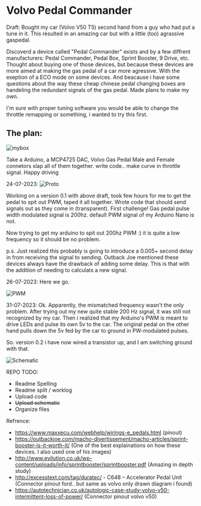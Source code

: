 # Volvo Pedal Commander

Draft: Bought my car (Volvo V50 T5) second hand from a guy who had put a tune in it. This resulted in an amazing car but with a little (too) agrassive gaspedal.

Discoverd a device called "Pedal Commander" exists and by a few diffrent manufacturers: Pedal Commander, Pedal Box, Sprint Booster, 9 Drive, etc.
Thought about buying one of those devices, but because these devices are more aimed at making the gas pedal of a car more agressive. 
With the exeption of a ECO mode on some devices. 
And beacause i have some questions about the way these cheap chinese pedal changing boxes are handeling the redundant signals of the gas pedal.
Made plans to make my own.

I'm sure with proper tuning software you would be able to change the throttle remapping or something, i wanted to try this first.

## The plan:
![mybox](https://github.com/michiel249/VolvoPedalCommander/blob/67492089d34f845acd16f4b26fc52be74202fe39/mybox.png)

Take a Arduino, a MCP4725 DAC, Volvo Gas Pedal Male and Female connetors slap all of them together.
write code..
make curve in throttle signal. Happy driving

24-07-2023:
![Proto](https://github.com/michiel249/VolvoPedalCommander/blob/67492089d34f845acd16f4b26fc52be74202fe39/Proto01.png)

Working on a version 0.1 with above draft, took few hours for me to get the pedal to spit out PWM, taped it all together. 
Wrote code that should send signals out as they come in (transparent). First challenge!
Gas pedal pulse width modulated signal is 200hz. default PWM signal of my Arduino Nano is not.

Now trying to get my arduino to spit out 200hz PWM :) it is quite a low frequency so it should be no problem.

p.s. Just realized this probably is going to introduce a 0.005+ second delay in from receiving the signal to sending. Outback Joe mentioned these devices always have the drawback of adding some delay. This is that with the addition of needing to calculats a new signal.

26-07-2023:
Here we go.

![PWM](https://github.com/michiel249/VolvoPedalCommander/blob/516eb263dda29482b0929efddea80dc824a9bf5c/200hz%20PWM.png)

31-07-2023:
Ok. Apparently, the mismatched frequency wasn't the only problem. After trying out my new quite stable 200 Hz signal, it was still not recognized by my car. Then i realized that my Arduino's PWM is meant to drive LEDs and pulse its own 5v to the car. The original pedal on the other hand pulls down the 5v fed by the car to ground in PW-modulated pulses.

So. version 0.2 i have now wired a transistor up, and I am switching ground with that.

![Schematic](https://github.com/michiel249/VolvoPedalCommander/blob/633804b591a6f0d90e14bbc1c9fb95017c5e069f/VolvoPedalCommander_Schema.png)

REPO TODO:
- Readme Spelling
- Readme split / worklog
- Upload code
- ~~Upload schematic~~
- Organize files


Refrence:
* https://www.maxxecu.com/webhelp/wirings-e_pedals.html (pinout)
* https://outbackjoe.com/macho-divertissement/macho-articles/sprint-booster-is-it-worth-it/ (One of the best explainations on how these devices. I also used one of his images)
* http://www.evilution.co.uk/wp-content/uploads/info/sprintbooster/sprintbooster.pdf (Amazing in depth study)
* http://excesstext.com/tag/duratec/ - C648 – Accelerator Pedal Unit (Connector pinout ford.. but same as volvo only drawn diagram i found)
* https://autotechnician.co.uk/autologic-case-study-volvo-v50-intermittent-loss-of-power/ (Connector pinout volvo v50)
